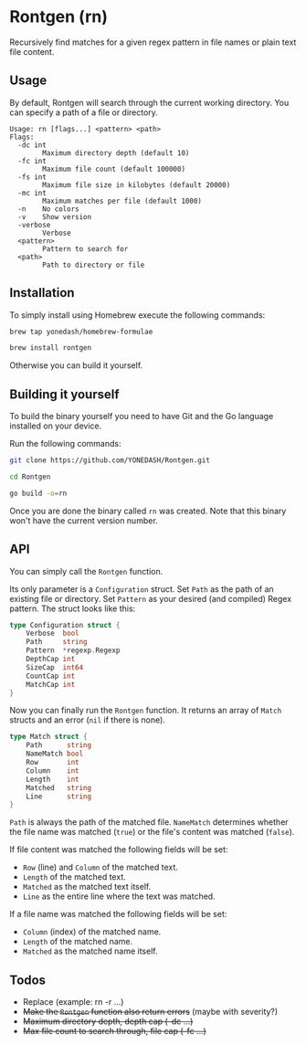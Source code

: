 # Rontgen (rn)

Recursively find matches for a given regex pattern in file names or plain text file content.

## Usage

By default, Rontgen will search through the current working directory. You can specify a path of a file or directory.

```
Usage: rn [flags...] <pattern> <path>
Flags:
  -dc int
        Maximum directory depth (default 10)
  -fc int
        Maximum file count (default 100000)
  -fs int
        Maximum file size in kilobytes (default 20000)
  -mc int
        Maximum matches per file (default 1000)
  -n    No colors
  -v    Show version
  -verbose
        Verbose
  <pattern>
        Pattern to search for
  <path>
        Path to directory or file
```

## Installation

To simply install using Homebrew execute the following commands:

```zsh
brew tap yonedash/homebrew-formulae
```
```zsh
brew install rontgen
```

Otherwise you can build it yourself.

## Building it yourself

To build the binary yourself you need to have Git and the Go language installed on your device.

Run the following commands:
```zsh
git clone https://github.com/YONEDASH/Rontgen.git
```
```zsh
cd Rontgen
```
```zsh
go build -o=rn
```

Once you are done the binary called ``rn`` was created. Note that this binary won't have the current version number.

## API

You can simply call the ``Rontgen`` function. 

Its only parameter is a ``Configuration`` struct. Set ``Path`` as the path of an existing file or directory. Set ``Pattern`` as your desired (and compiled) Regex pattern. The struct looks like this:

```go
type Configuration struct {
	Verbose  bool
	Path     string
	Pattern  *regexp.Regexp
	DepthCap int
	SizeCap  int64
	CountCap int
	MatchCap int
}
```

Now you can finally run the ``Rontgen`` function. It returns an array of ``Match`` structs and an error (``nil`` if there is none).

```go
type Match struct {
	Path      string
	NameMatch bool
	Row       int
	Column    int
	Length    int
	Matched   string
	Line      string
}
```

``Path`` is always the path of the matched file.
``NameMatch`` determines whether the file name was matched (``true``) or the file's content was matched (``false``).

If file content was matched the following fields will be set:
- ``Row`` (line) and ``Column`` of the matched text.
- ``Length`` of the matched text.
- ``Matched`` as the matched text itself.
- ``Line`` as the entire line where the text was matched.

If a file name was matched the following fields will be set:
- ``Column`` (index) of the matched name.
- ``Length`` of the matched name.
- ``Matched`` as the matched name itself.


## Todos

- Replace (example: rn <pattern> -r ...)
- ~~Make the ``Rontgen`` function also return errors~~ (maybe with severity?)
- ~~Maximum directory depth, depth cap (-dc ...)~~
- ~~Max file count to search through, file cap (-fc ...)~~
